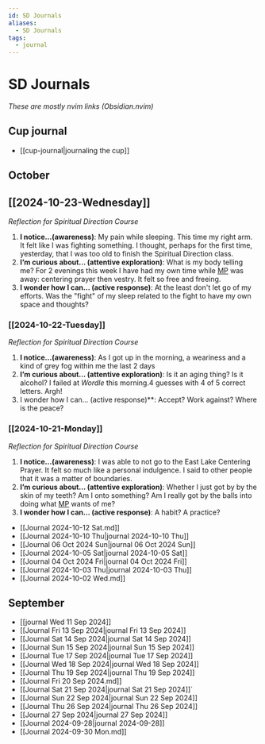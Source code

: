 ```yaml
---
id: SD Journals
aliases:
  - SD Journals
tags:
  - journal
---
```


# SD Journals

_These are mostly nvim links (Obsidian.nvim)_

## Cup journal

- [[cup-journal|journaling the cup]]

## October

## [[2024-10-23-Wednesday]]

_Reflection for Spiritual Direction Course_

1. **I notice…(awareness)**: My pain while sleeping. This time my right arm. It felt like I was fighting something. I thought, perhaps for the first time, yesterday, that I was too old to finish the Spiritual Direction class.
2. **I’m curious about… (attentive exploration)**: What is my body telling me? For 2 evenings this week I have had my own time while [MP](MP.md) was away: centering prayer then vestry. It felt so free and freeing.
3. **I wonder how I can… (active response)**: At the least don't let go of my efforts. Was the "fight" of my sleep related to the fight to have my own space and thoughts?

### [[2024-10-22-Tuesday]]

_Reflection for Spiritual Direction Course_

1. **I notice…(awareness)**: As I got up in the morning, a weariness and a kind of grey fog within me the last 2 days
2. **I’m curious about… (attentive exploration)**: Is it an aging thing? Is it alcohol? I failed at _Wordle_ this morning.4 guesses with 4 of 5 correct letters. Argh!
3. I wonder how I can… (active response)\*\*: Accept? Work against? Where is the peace?

### [[2024-10-21-Monday]]

_Reflection for Spiritual Direction Course_

1. **I notice…(awareness)**: I was able to not go to the East Lake Centering Prayer. It felt so much like a personal indulgence. I said to other people that it was a matter of boundaries.
2. **I’m curious about… (attentive exploration)**: Whether I just got by by the skin of my teeth? Am I onto something? Am I really got by the balls into doing what [MP](MP.md) wants of me?
3. **I wonder how I can… (active response)**: A habit? A practice?

- [[Journal 2024-10-12 Sat.md]]
- [[Journal 2024-10-10 Thu|journal 2024-10-10 Thu]]
- [[Journal  06 Oct 2024 Sun|journal 06 Oct 2024 Sun]]
- [[Journal 2024-10-05 Sat|journal 2024-10-05 Sat]]
- [[Journal  04 Oct 2024 Fri|journal  04 Oct 2024 Fri]]
- [[Journal 2024-10-03 Thu|journal 2024-10-03 Thu]]
- [[Journal 2024-10-02 Wed.md]]

## September

- [[journal Wed 11 Sep 2024]]
- [[Journal Fri 13 Sep 2024|journal Fri 13 Sep 2024]]
- [[Journal Sat 14 Sep 2024|journal Sat 14 Sep 2024]]
- [[Journal Sun 15 Sep 2024|journal Sun 15 Sep 2024]]
- [[Journal Tue 17 Sep 2024|journal Tue 17 Sep 2024]]
- [[Journal Wed 18 Sep 2024|journal Wed 18 Sep 2024]]
- [[Journal Thu 19 Sep 2024|journal Thu 19 Sep 2024]]
- [[Journal Fri 20 Sep 2024.md]]
- [[Journal Sat 21 Sep 2024|journal Sat 21 Sep 2024]]`
- [[Journal Sun 22 Sep 2024|journal Sun 22 Sep 2024]]
- [[Journal Thu 26 Sep 2024|journal Thu 26 Sep 2024]]
- [[Journal 27 Sep 2024|journal 27 Sep 2024]]
- [[Journal 2024-09-28|journal 2024-09-28]]
- [[Journal 2024-09-30 Mon.md]]
